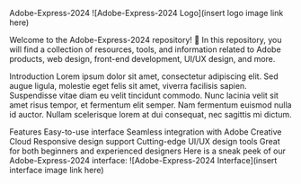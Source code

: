 Adobe-Express-2024
![Adobe-Express-2024 Logo](insert logo image link here)

Welcome to the Adobe-Express-2024 repository! 🎉 In this repository, you will find a collection of resources, tools, and information related to Adobe products, web design, front-end development, UI/UX design, and more.


Introduction
Lorem ipsum dolor sit amet, consectetur adipiscing elit. Sed augue ligula, molestie eget felis sit amet, viverra facilisis sapien. Suspendisse vitae diam eu velit tincidunt commodo. Nunc lacinia velit sit amet risus tempor, et fermentum elit semper. Nam fermentum euismod nulla id auctor. Nullam scelerisque lorem at dui consequat, nec sagittis mi dictum.

Features
Easy-to-use interface
Seamless integration with Adobe Creative Cloud
Responsive design support
Cutting-edge UI/UX design tools
Great for both beginners and experienced designers
Here is a sneak peek of our Adobe-Express-2024 interface: ![Adobe-Express-2024 Interface](insert interface image link here)


